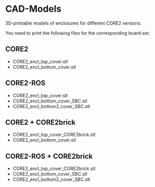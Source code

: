 # CAD-Models

3D-printable models of enclosures for different CORE2 versions. 

You need to print the following files for the corresponding board set:

## CORE2
* CORE2_encl_top_cover.stl
* CORE2_encl_bottom_cover.stl

## CORE2-ROS
* CORE2_encl_top_cover.stl
* CORE2_encl_bottom_cover_SBC.stl
* CORE2_encl_bottom2_cover_SBC.stl

## CORE2 + CORE2brick
* CORE2_encl_top_cover_CORE2brick.stl
* CORE2_encl_bottom_cover.stl

## CORE2-ROS + CORE2brick
* CORE2_encl_top_cover_CORE2brick.stl
* CORE2_encl_bottom_cover_SBC.stl
* CORE2_encl_bottom2_cover_SBC.stl

